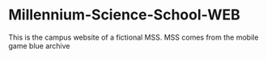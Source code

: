 # Millennium-Science-School-WEB
This is the campus website of a fictional MSS. MSS comes from the mobile game blue archive
